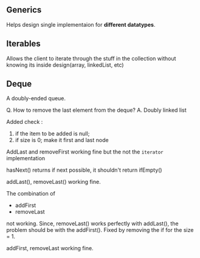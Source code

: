 ## Generics
Helps design single implementaion for **different datatypes**.

## Iterables

Allows the client to iterate through the stuff in the collection without knowing its inside design(array, linkedList, etc)

## Deque

A doubly-ended queue.

Q. How to remove the last element from the deque?
A. Doubly linked list

Added check :
1. if the item to be added is null;
2. if size is 0; make it first and last node

AddLast and removeFirst working fine but the not the `iterator` implementation

hasNext() returns if next possible, it shouldn't return ifEmpty()

addLast(), removeLast() working fine.

The combination of 
* addFirst
* removeLast

not working. Since, removeLast() works perfectly with addLast(), the problem should be with the addFirst(). Fixed by removing the if for the size = 1.

addFirst, removeLast working fine.